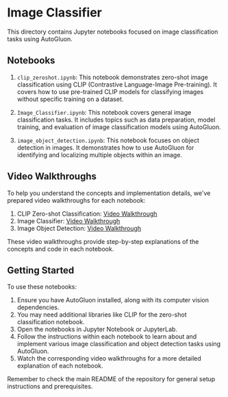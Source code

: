 # Image Classifier

This directory contains Jupyter notebooks focused on image classification tasks using AutoGluon.

## Notebooks

1. `clip_zeroshot.ipynb`: This notebook demonstrates zero-shot image classification using CLIP (Contrastive Language-Image Pre-training). It covers how to use pre-trained CLIP models for classifying images without specific training on a dataset.

2. `Image_Classifier.ipynb`: This notebook covers general image classification tasks. It includes topics such as data preparation, model training, and evaluation of image classification models using AutoGluon.

3. `image_object_detection.ipynb`: This notebook focuses on object detection in images. It demonstrates how to use AutoGluon for identifying and localizing multiple objects within an image.

## Video Walkthroughs

To help you understand the concepts and implementation details, we've prepared video walkthroughs for each notebook:

1. CLIP Zero-shot Classification: [Video Walkthrough](https://drive.google.com/file/d/1l5CneQttlOVQj_rAWLT7LCqyQ3OZ2QH3/view?usp=sharing)
2. Image Classifier: [Video Walkthrough](https://drive.google.com/file/d/1-bby3inrXV1PqXjgOY_czNMDKkIXPw0a/view?usp=sharing)
3. Image Object Detection: [Video Walkthrough](https://drive.google.com/file/d/1idF9amPa1x0xROz8OAtvkleRWVNfYxws/view?usp=sharing)

These video walkthroughs provide step-by-step explanations of the concepts and code in each notebook.

## Getting Started

To use these notebooks:

1. Ensure you have AutoGluon installed, along with its computer vision dependencies.
2. You may need additional libraries like CLIP for the zero-shot classification notebook.
3. Open the notebooks in Jupyter Notebook or JupyterLab.
4. Follow the instructions within each notebook to learn about and implement various image classification and object detection tasks using AutoGluon.
5. Watch the corresponding video walkthroughs for a more detailed explanation of each notebook.

Remember to check the main README of the repository for general setup instructions and prerequisites.
